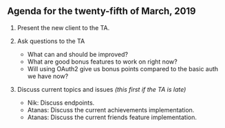 ## Agenda for the twenty-fifth of March, 2019

1. Present the new client to the TA.

2. Ask questions to the TA
    * What can and should be improved?
    * What are good bonus features to work on right now?
    * Will using OAuth2 give us bonus points compared to the basic auth we have now?

2. Discuss current topics and issues *(this first if the TA is late)*
    * Nik: Discuss endpoints.
    * Atanas: Discuss the current achievements implementation.
    * Atanas: Discuss the current friends feature implementation.